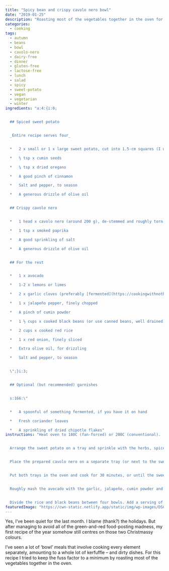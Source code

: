 ```yaml
---
title: "Spicy bean and crispy cavolo nero bowl"
date: "2019-01-25"
description: "Roasting most of the vegetables together in the oven for this meal in a bowl keeps the fuss factor to a minimum."
categories: 
  - cooking
tags: 
  - autumn
  - beans
  - bowl
  - cavolo-nero
  - dairy-free
  - dinner
  - gluten-free
  - lactose-free
  - lunch
  - salad
  - spicy
  - sweet-potato
  - vegan
  - vegetarian
  - winter
ingredients: "a:4:{i:0;


  ## Spiced sweet potato


  _Entire recipe serves four_ 


  *   2 x small or 1 x large sweet potato, cut into 1.5-cm squares (I used a purple variety since that’s what was in season; fitting in with the dish’s colour palette was a bonus)

  *   ½ tsp x cumin seeds

  *   ¼ tsp x dried oregano

  *   A good pinch of cinnamon

  *   Salt and pepper, to season

  *   A generous drizzle of olive oil


  ## Crispy cavolo nero


  *   1 head x cavolo nero (around 200 g), de-stemmed and roughly torn

  *   1 tsp x smoked paprika

  *   A good sprinkling of salt

  *   A generous drizzle of olive oil


  ## For the rest


  *   1 x avocado

  *   1-2 x lemons or limes

  *   2 x garlic cloves (preferably [fermented](https://cookingwithnothing.com/fermented-garlic/)), crushed

  *   1 x jalapeño pepper, finely chopped

  *   A pinch of cumin powder

  *   1 ½ cups x cooked black beans (or use canned beans, well drained)

  *   2 cups x cooked red rice

  *   1 x red onion, finely sliced

  *   Extra olive oil, for drizzling

  *   Salt and pepper, to season


  \";}i:3;


  ## Optional (but recommended) garnishes


  s:166:\"


  *   A spoonful of something fermented, if you have it on hand

  *   Fresh coriander leaves

  *   A sprinkling of dried chipotle flakes"
instructions: "Heat oven to 180C (fan-forced) or 200C (conventional).


  Arrange the sweet potato on a tray and sprinkle with the herbs, spices, salt and pepper. Drizzle with olive oil and toss to combine.


  Place the prepared cavolo nero on a separate tray (or next to the sweet potato, if there’s space). Sprinkle with the paprika and salt, then drizzle with olive oil. Scrunch the leaves in your hands to coat.


  Put both trays in the oven and cook for 30 minutes, or until the sweet potato is cooked through and the cavolo nero is nice and crispy.


  Roughly mash the avocado with the garlic, jalapeño, cumin powder and the juice of half a lemon. Season with salt and pepper.


  Divide the rice and black beans between four bowls. Add a serving of the cooked sweet potato and cavolo nero to each, then top with a spoonful of smashed avocado. Sprinkle some sliced red onion over the top, as well as any garnishes of choice. Finish with an extra drizzle of olive oil, a good squeeze of lemon or lime juice and a touch of salt and pepper."
featuredImage: "https://cwn-static.netlify.app/static/img/wp-images/DSC_0263-3.jpg"
---
```


Yes, I’ve been quiet for the last month. I blame (thank?) the holidays. But after managing to avoid all of the green-and-red food-posting madness, my first recipe of the year somehow still centres on those two Christmassy colours.

I’ve seen a lot of ‘bowl’ meals that involve cooking every element separately, amounting to a whole lot of kerfuffle – and dirty dishes. For this recipe I tried to keep the fuss factor to a minimum by roasting most of the vegetables together in the oven.
